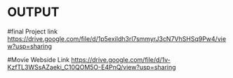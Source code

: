 # OUTPUT

#final Project link
https://drive.google.com/file/d/1p5exiIdh3rl7smmyrJ3cN7VhSHSq9Pw4/view?usp=sharing


#Movie Webside Link
https://drive.google.com/file/d/1v-KzfTL3WSsAZaeki_C10QOM5O-E4PnQ/view?usp=sharing
